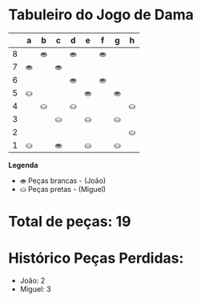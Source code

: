 # Tabuleiro do Jogo de Dama

|   | a | b | c | d | e | f | g | h |
|---|---|---|---|---|---|---|---|---|
| 8 |   | ⛂|   | ⛂ |   |⛂ |   |   |
| 7 |⛂ |   | ⛂ |   |   |   |   |   |
| 6 |   |   |   |⛂ |   | ⛂ |   |   |
| 5 |⛀ |   |   |   |⛂ |   |⛂  |   |
| 4 |   |⛀ |   |⛀ |   |   |   |⛀  |
| 3 |   |   |⛀ |   |⛀ |   |⛀  |   |
| 2 |   |   |   |   |   |   |   | ⛀|
| 1 |⛀ |   | ⛂ |  | ⛀|   | ⛀ |   |

**Legenda**

- ⛂ Peças brancas - (João)
- ⛀ Peças pretas - (Miguel)

# Total de peças: 19

# Histórico Peças Perdidas:

- João: 2
- Miguel: 3
